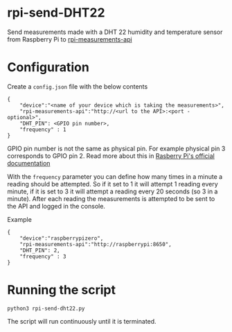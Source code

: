 # rpi-send-DHT22
Send measurements made with a DHT 22 humidity and temperature sensor from Raspberry Pi to [rpi-measurements-api](https://github.com/janosver/rpi-measurements-api)

# Configuration

Create a `config.json` file with the below contents
```
{
    "device":"<name of your device which is taking the measurements>",
    "rpi-measurements-api":"http://<url to the API>:<port - optional>",
    "DHT_PIN": <GPIO pin number>,
    "frequency" : 1
}
```

GPIO pin number is not the same as physical pin. For example physical pin 3 corresponds to GPIO pin 2. Read more about this in [Rasberry Pi's official documentation](https://www.raspberrypi.org/documentation/usage/gpio/README.md)

With the `frequency` parameter you can define how many times in a minute a reading should be attempted. So if it set to 1 it will attempt 1 reading every minute, if it is set to 3 it will attempt a reading every 20 seconds (so 3 in a minute). After each reading the measurements is attempted to be sent to the API and logged in the console.

Example
```
{
    "device":"raspberrypizero",
    "rpi-measurements-api":"http://raspberrypi:8650",
    "DHT_PIN": 2,
    "frequency" : 3
}
```

# Running the script
```
python3 rpi-send-dht22.py
```

The script will run continuously until it is terminated.